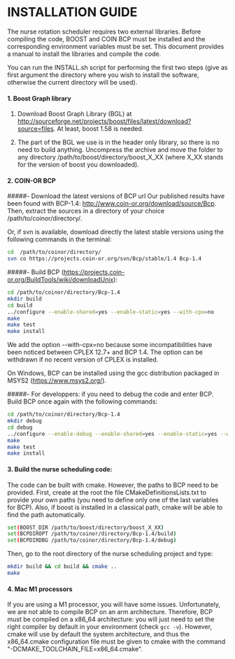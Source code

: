 # INSTALLATION GUIDE

The nurse rotation scheduler requires two external libraries. Before compiling the code, BOOST and COIN BCP  must be installed and the corresponding environment variables must be set.
This document provides a manual to install the libraries and compile the code.

You can run the INSTALL.sh script for performing the first two steps (give as first argument the directory where you wish to install the software, otherwise the current directory will be used).

#### 1. Boost Graph library

  1. Download Boost Graph Library (BGL) at http://sourceforge.net/projects/boost/files/latest/download?source=files.
  At least, boost 1.58 is needed.

  2. The part of the BGL we use is in the header only library, so there is no need to build anything. Uncompress the archive and move the folder to any directory /path/to/boost/directory/boost_X_XX (where X_XX stands for the version of boost you downloaded).


#### 2. COIN-OR BCP

  #####- Download the latest versions of BCP url 
  Our published results have been found with BCP-1.4: http://www.coin-or.org/download/source/Bcp. Then, extract the sources in a directory of your choice /path/to/coinor/directory/.

  Or, if svn is available, download directly the latest stable versions using the following commands in the terminal:
  ````bash
  cd  /path/to/coinor/directory/
  svn co https://projects.coin-or.org/svn/Bcp/stable/1.4 Bcp-1.4
  ````
  #####- Build BCP (https://projects.coin-or.org/BuildTools/wiki/downloadUnix):
  ````bash
  cd /path/to/coinor/directory/Bcp-1.4
  mkdir build
  cd build
  ../configure --enable-shared=yes --enable-static=yes --with-cpx=no
  make
  make test
  make install
  ````
  We add the option --with-cpx=no because some incompatibilities have been noticed between CPLEX 12.7+ and BCP 1.4. The option can be withdrawn if no recent version of CPLEX is installed.

  On Windows, BCP can be installed using the gcc distribution packaged in MSYS2 (https://www.msys2.org/).

  #####- For developpers: if you need to debug the code and enter BCP.
  Build BCP once again with the following commands:
  ````bash
  cd /path/to/coinor/directory/Bcp-1.4
  mkdir debug
  cd debug
  ../configure --enable-debug --enable-shared=yes --enable-static=yes --with-cpx=no
  make
  make test
  make install
  ````

#### 3. Build the nurse scheduling code:
The code can be built with cmake. However, the paths to BCP need to be provided.
  First, create at the root the file CMakeDefinitionsLists.txt to provide your own paths (you need to define only one of the last variables for BCP). Also, if boost is installed in a classical path, cmake will be able to find the path automatically. 
  ````bash
  set(BOOST_DIR /path/to/boost/directory/boost_X_XX)
  set(BCPDIROPT /path/to/coinor/directory/Bcp-1.4/build)
  set(BCPDIRDBG /path/to/coinor/directory/Bcp-1.4/debug)
  ````
  
  Then, go to the root directory of the nurse scheduling project and type:
  ````bash
  mkdir build && cd build && cmake ..
  make
  ````

#### 4. Mac M1 processors
If you are using a M1 processor, you will have some issues.
Unfortunately, we are not able to compile BCP on an arm architecture. 
Therefore, BCP must be compiled on a x86_64 architecture: 
you will just need to set the right compiler by default in your environment (check ``gcc -v``).
However, cmake will use by default the system architecture, and thus the x86_64.cmake 
configuration file must be given to cmake with the command "-DCMAKE_TOOLCHAIN_FILE=x86_64.cmake".
